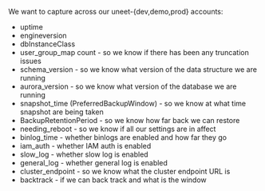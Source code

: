 We want to capture across our uneet-{dev,demo,prod} accounts:

* uptime
* engineversion
* dbInstanceClass
* user_group_map count - so we know if there has been any truncation issues
* schema_version - so we know what version of the data structure we are running
* aurora_version - so we know what version of the database we are running
* snapshot_time (PreferredBackupWindow) - so we know at what time snapshot are being taken
* BackupRetentionPeriod - so we know how far back we can restore
* needing_reboot - so we know if all our settings are in affect
* binlog_time - whether binlogs are enabled and how far they go
* iam_auth - whether IAM auth is enabled
* slow_log - whether slow log is enabled
* general_log - whether general log is enabled
* cluster_endpoint - so we know what the cluster endpoint URL is
* backtrack - if we can back track and what is the window
